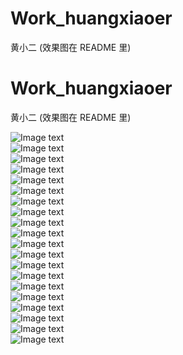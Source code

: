 # Work_huangxiaoer
黄小二  (效果图在 README 里)
# Work_huangxiaoer
黄小二  (效果图在 README 里)


![Image text](https://raw.githubusercontent.com/houzhengbang-houzhengbang/Work_huangxiaoer/master/app/src/main/java/com/example/asus/xiaoguotu/1.PNG)<br />
![Image text](https://raw.githubusercontent.com/houzhengbang-houzhengbang/Work_huangxiaoer/master/app/src/main/java/com/example/asus/xiaoguotu/2.PNG)<br />
![Image text](https://raw.githubusercontent.com/houzhengbang-houzhengbang/Work_huangxiaoer/master/app/src/main/java/com/example/asus/xiaoguotu/3.PNG)<br />
![Image text](https://raw.githubusercontent.com/houzhengbang-houzhengbang/Work_huangxiaoer/master/app/src/main/java/com/example/asus/xiaoguotu/4.PNG)<br />
![Image text](https://raw.githubusercontent.com/houzhengbang-houzhengbang/Work_huangxiaoer/master/app/src/main/java/com/example/asus/xiaoguotu/5.PNG)<br />
![Image text](https://raw.githubusercontent.com/houzhengbang-houzhengbang/Work_huangxiaoer/master/app/src/main/java/com/example/asus/xiaoguotu/6.PNG)<br />
![Image text](https://raw.githubusercontent.com/houzhengbang-houzhengbang/Work_huangxiaoer/master/app/src/main/java/com/example/asus/xiaoguotu/7.PNG)<br />
![Image text](https://raw.githubusercontent.com/houzhengbang-houzhengbang/Work_huangxiaoer/master/app/src/main/java/com/example/asus/xiaoguotu/8.PNG)<br />
![Image text](https://raw.githubusercontent.com/houzhengbang-houzhengbang/Work_huangxiaoer/master/app/src/main/java/com/example/asus/xiaoguotu/9.PNG)<br />
![Image text](https://raw.githubusercontent.com/houzhengbang-houzhengbang/Work_huangxiaoer/master/app/src/main/java/com/example/asus/xiaoguotu/10.PNG)<br />
![Image text](https://raw.githubusercontent.com/houzhengbang-houzhengbang/Work_huangxiaoer/master/app/src/main/java/com/example/asus/xiaoguotu/11.PNG)<br />
![Image text](https://raw.githubusercontent.com/houzhengbang-houzhengbang/Work_huangxiaoer/master/app/src/main/java/com/example/asus/xiaoguotu/12.PNG)<br />
![Image text](https://raw.githubusercontent.com/houzhengbang-houzhengbang/Work_huangxiaoer/master/app/src/main/java/com/example/asus/xiaoguotu/13.PNG)<br />
![Image text](https://raw.githubusercontent.com/houzhengbang-houzhengbang/Work_huangxiaoer/master/app/src/main/java/com/example/asus/xiaoguotu/14.PNG)<br />
![Image text](https://raw.githubusercontent.com/houzhengbang-houzhengbang/Work_huangxiaoer/master/app/src/main/java/com/example/asus/xiaoguotu/15.PNG)<br />
![Image text](https://raw.githubusercontent.com/houzhengbang-houzhengbang/Work_huangxiaoer/master/app/src/main/java/com/example/asus/xiaoguotu/16.PNG)<br />
![Image text](https://raw.githubusercontent.com/houzhengbang-houzhengbang/Work_huangxiaoer/master/app/src/main/java/com/example/asus/xiaoguotu/17.PNG)<br />
![Image text](https://raw.githubusercontent.com/houzhengbang-houzhengbang/Work_huangxiaoer/master/app/src/main/java/com/example/asus/xiaoguotu/18.PNG)<br />
![Image text](https://raw.githubusercontent.com/houzhengbang-houzhengbang/Work_huangxiaoer/master/app/src/main/java/com/example/asus/xiaoguotu/19.PNG)<br />
![Image text](https://raw.githubusercontent.com/houzhengbang-houzhengbang/Work_huangxiaoer/master/app/src/main/java/com/example/asus/xiaoguotu/20.PNG)<br />
